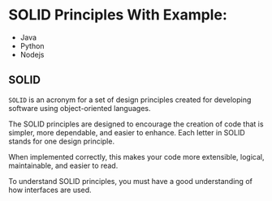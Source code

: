 # SOLID Principles With Example:
- Java
- Python
- Nodejs

## SOLID
`SOLID` is an acronym for a set of design principles created for developing software using object-oriented languages.

The SOLID principles are designed to encourage the creation of code that is simpler, more dependable, and easier to enhance. Each letter in SOLID stands for one design principle.

When implemented correctly, this makes your code more extensible, logical, maintainable, and easier to read.

To understand SOLID principles, you must have a good understanding of how interfaces are used.

